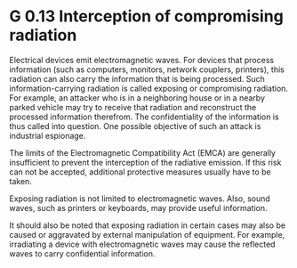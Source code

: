 G 0.13 Interception of compromising radiation
============================================

Electrical devices emit electromagnetic waves. For devices that process information (such as computers, monitors, network couplers, printers), this radiation can also carry the information that is being processed. Such information-carrying radiation is called exposing or compromising radiation. For example, an attacker who is in a neighboring house or in a nearby parked vehicle may try to receive that radiation and reconstruct the processed information therefrom. The confidentiality of the information is thus called into question. One possible objective of such an attack is industrial espionage.

The limits of the Electromagnetic Compatibility Act (EMCA) are generally insufficient to prevent the interception of the radiative emission. If this risk can not be accepted, additional protective measures usually have to be taken.

Exposing radiation is not limited to electromagnetic waves. Also, sound waves, such as printers or keyboards, may provide useful information.

It should also be noted that exposing radiation in certain cases may also be caused or aggravated by external manipulation of equipment. For example, irradiating a device with electromagnetic waves may cause the reflected waves to carry confidential information.